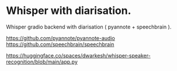 # Whisper with diarisation. 
Whisper gradio backend with diarisation ( pyannote + speechbrain ).

https://github.com/pyannote/pyannote-audio
https://github.com/speechbrain/speechbrain

https://huggingface.co/spaces/dwarkesh/whisper-speaker-recognition/blob/main/app.py
